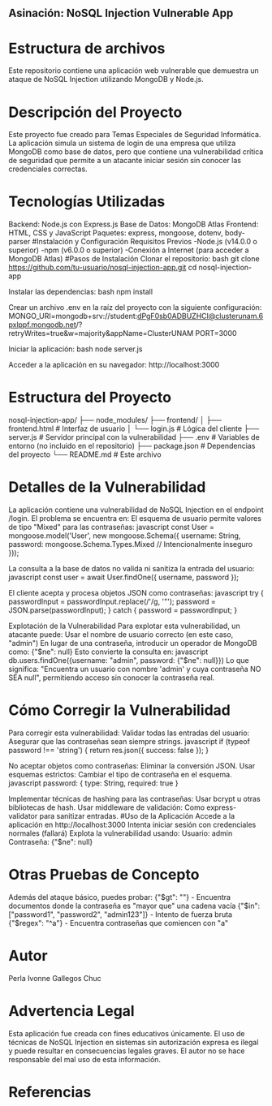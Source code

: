 ## Asinación: NoSQL Injection Vulnerable App
# Estructura de archivos
Este repositorio contiene una aplicación web vulnerable que demuestra un ataque de NoSQL Injection utilizando MongoDB y Node.js.
# Descripción del Proyecto
Este proyecto fue creado para Temas Especiales de Seguridad Informática. La aplicación simula un sistema de login de una empresa que utiliza MongoDB como base de datos, pero que contiene una vulnerabilidad crítica de seguridad que permite a un atacante iniciar sesión sin conocer las credenciales correctas.
# Tecnologías Utilizadas
Backend: Node.js con Express.js
Base de Datos: MongoDB Atlas
Frontend: HTML, CSS y JavaScript
Paquetes: express, mongoose, dotenv, body-parser
#Instalación y Configuración
Requisitos Previos
-Node.js (v14.0.0 o superior)
-npm (v6.0.0 o superior)
-Conexión a Internet (para acceder a MongoDB Atlas)
#Pasos de Instalación
Clonar el repositorio:
 bash git clone https://github.com/tu-usuario/nosql-injection-app.git
cd nosql-injection-app


Instalar las dependencias:
 bash
npm install


Crear un archivo .env en la raíz del proyecto con la siguiente configuración:
 MONGO_URI=mongodb+srv://student:dPgF0sb0ADBUZHCI@clusterunam.6pxlppf.mongodb.net/?retryWrites=true&w=majority&appName=ClusterUNAM
PORT=3000


Iniciar la aplicación:
 bash
node server.js


Acceder a la aplicación en su navegador:
 http://localhost:3000


# Estructura del Proyecto
nosql-injection-app/
├── node_modules/
├── frontend/
│   ├── frontend.html  # Interfaz de usuario
│   └── login.js       # Lógica del cliente
├── server.js          # Servidor principal con la vulnerabilidad
├── .env               # Variables de entorno (no incluido en el repositorio)
├── package.json       # Dependencias del proyecto
└── README.md          # Este archivo
# Detalles de la Vulnerabilidad
La aplicación contiene una vulnerabilidad de NoSQL Injection en el endpoint /login. El problema se encuentra en:
El esquema de usuario permite valores de tipo "Mixed" para las contraseñas:
 javascript
const User = mongoose.model('User', new mongoose.Schema({
  username: String,
  password: mongoose.Schema.Types.Mixed // Intencionalmente inseguro
}));


La consulta a la base de datos no valida ni sanitiza la entrada del usuario:
 javascript
const user = await User.findOne({ username, password });


El cliente acepta y procesa objetos JSON como contraseñas:
 javascript
try {
    passwordInput = passwordInput.replace(/'/g, '"');
    password = JSON.parse(passwordInput);
} catch {
    password = passwordInput;
}


Explotación de la Vulnerabilidad
Para explotar esta vulnerabilidad, un atacante puede:
Usar el nombre de usuario correcto (en este caso, "admin")
En lugar de una contraseña, introducir un operador de MongoDB como:
 {"$ne": null}
 Esto convierte la consulta en:
 javascript
db.users.findOne({username: "admin", password: {"$ne": null}})
 Lo que significa: "Encuentra un usuario con nombre 'admin' y cuya contraseña NO SEA null", permitiendo acceso sin conocer la contraseña real.
# Cómo Corregir la Vulnerabilidad
Para corregir esta vulnerabilidad:
Validar todas las entradas del usuario: Asegurar que las contraseñas sean siempre strings.
 javascript
if (typeof password !== 'string') {
  return res.json({ success: false });
}


No aceptar objetos como contraseñas: Eliminar la conversión JSON.
Usar esquemas estrictos: Cambiar el tipo de contraseña en el esquema.
 javascript
password: { type: String, required: true }


Implementar técnicas de hashing para las contraseñas: Usar bcrypt u otras bibliotecas de hash.
Usar middleware de validación: Como express-validator para sanitizar entradas.
#Uso de la Aplicación
Accede a la aplicación en http://localhost:3000
Intenta iniciar sesión con credenciales normales (fallará)
Explota la vulnerabilidad usando:
Usuario: admin
Contraseña: {"$ne": null}
# Otras Pruebas de Concepto
Además del ataque básico, puedes probar:
{"$gt": ""} - Encuentra documentos donde la contraseña es "mayor que" una cadena vacía
{"$in": ["password1", "password2", "admin123"]} - Intento de fuerza bruta
{"$regex": "^a"} - Encuentra contraseñas que comiencen con "a"
# Autor
Perla Ivonne Gallegos Chuc
# Advertencia Legal
Esta aplicación fue creada con fines educativos únicamente. El uso de técnicas de NoSQL Injection en sistemas sin autorización expresa es ilegal y puede resultar en consecuencias legales graves. El autor no se hace responsable del mal uso de esta información.
# Referencias

